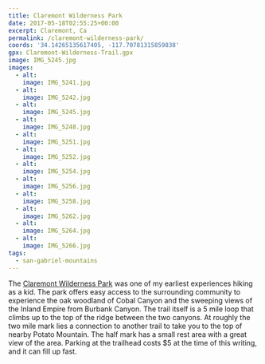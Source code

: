 ```yaml
---
title: Claremont Wilderness Park
date: 2017-05-18T02:55:25+00:00
excerpt: Claremont, Ca
permalink: /claremont-wilderness-park/
coords: '34.14265135617405, -117.70781315859838'
gpx: Claremont-Wilderness-Trail.gpx
image: IMG_5245.jpg
images:
  - alt: 
    image: IMG_5241.jpg
  - alt: 
    image: IMG_5242.jpg
  - alt: 
    image: IMG_5245.jpg
  - alt: 
    image: IMG_5248.jpg
  - alt: 
    image: IMG_5251.jpg
  - alt: 
    image: IMG_5252.jpg
  - alt: 
    image: IMG_5254.jpg
  - alt: 
    image: IMG_5256.jpg
  - alt: 
    image: IMG_5258.jpg
  - alt: 
    image: IMG_5262.jpg
  - alt: 
    image: IMG_5264.jpg
  - alt: 
    image: IMG_5266.jpg
tags:
  - san-gabriel-mountains
---
```

The <a href="http://www.ci.claremont.ca.us/government/departments-divisions/human-services/parks/claremont-hills-wilderness-park-chwp/history-of-claremont-hills-wilderness-park">Claremont Wilderness Park</a> was one of my earliest experiences hiking as a kid. The park offers easy access to the surrounding community to experience the oak woodland of Cobal Canyon and the sweeping views of the Inland Empire from Burbank Canyon. The trail itself is a 5 mile loop that climbs up to the top of the ridge between the two canyons. At roughly the two mile mark lies a connection to another trail to take you to the top of nearby Potato Mountain. The half mark has a small rest area with a great view of the area. Parking at the trailhead costs $5 at the time of this writing, and it can fill up fast.




